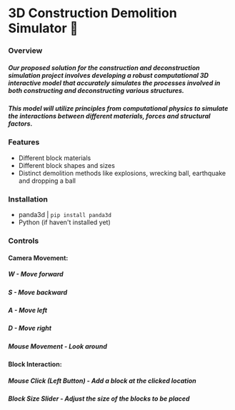 # 3D Construction Demolition Simulator 🧱

### Overview

##### Our proposed solution for the construction and deconstruction simulation project involves developing a robust computational 3D interactive model that accurately simulates the processes involved in both constructing and deconstructing various structures. 

##### This model will utilize principles from computational physics to simulate the interactions between **different materials, forces and structural factors.**

### Features
- Different block materials
- Different block shapes and sizes
- Distinct demolition methods like explosions, wrecking ball, earthquake and dropping a ball

### Installation
- panda3d | `pip install panda3d`
- Python (if haven't installed yet)

### Controls
#### Camera Movement:
##### W - Move forward
##### S - Move backward
##### A - Move left
##### D - Move right
##### Mouse Movement - Look around

#### Block Interaction:
##### Mouse Click (Left Button) - Add a block at the clicked location
##### Block Size Slider - Adjust the size of the blocks to be placed
